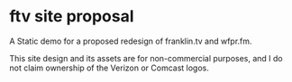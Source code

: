 # ftv site proposal

A Static demo for a proposed redesign of franklin.tv and wfpr.fm.

This site design and its assets are for non-commercial purposes, and I do not claim ownership of the Verizon or Comcast logos.
